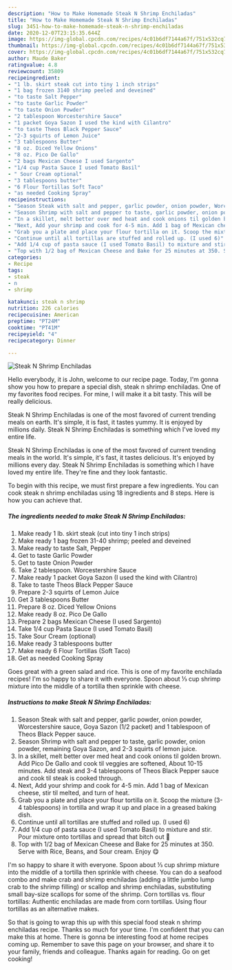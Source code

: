 ```yaml
---
description: "How to Make Homemade Steak N Shrimp Enchiladas"
title: "How to Make Homemade Steak N Shrimp Enchiladas"
slug: 3451-how-to-make-homemade-steak-n-shrimp-enchiladas
date: 2020-12-07T23:15:35.644Z
image: https://img-global.cpcdn.com/recipes/4c01b6df7144a67f/751x532cq70/steak-n-shrimp-enchiladas-recipe-main-photo.jpg
thumbnail: https://img-global.cpcdn.com/recipes/4c01b6df7144a67f/751x532cq70/steak-n-shrimp-enchiladas-recipe-main-photo.jpg
cover: https://img-global.cpcdn.com/recipes/4c01b6df7144a67f/751x532cq70/steak-n-shrimp-enchiladas-recipe-main-photo.jpg
author: Maude Baker
ratingvalue: 4.8
reviewcount: 35809
recipeingredient:
- "1 lb. skirt steak cut into tiny 1 inch strips"
- "1 bag frozen 3140 shrimp peeled and deveined"
- "to taste Salt Pepper"
- "to taste Garlic Powder"
- "to taste Onion Powder"
- "2 tablespoon Worcestershire Sauce"
- "1 packet Goya Sazon I used the kind with Cilantro"
- "to taste Theos Black Pepper Sauce"
- "2-3 squirts of Lemon Juice"
- "3 tablespoons Butter"
- "8 oz. Diced Yellow Onions"
- "8 oz. Pico De Gallo"
- "2 bags Mexican Cheese I used Sargento"
- "1/4 cup Pasta Sauce I used Tomato Basil"
- " Sour Cream optional"
- "3 tablespoons butter"
- "6 Flour Tortillas Soft Taco"
- "as needed Cooking Spray"
recipeinstructions:
- "Season Steak with salt and pepper, garlic powder, onion powder, Worcestershire sauce, Goya Sazon (1/2 packet) and 1 tablespoon of Theos Black Pepper sauce."
- "Season Shrimp with salt and pepper to taste, garlic powder, onion powder, remaining Goya Sazon, and 2-3 squirts of lemon juice."
- "In a skillet, melt better over med heat and cook onions til golden brown. Add Pico De Gallo and cook til veggies are softened, About 10-15 minutes. Add steak and 3-4 tablespoons of Theos Black Pepper sauce and cook til steak is cooked through."
- "Next, Add your shrimp and cook for 4-5 min. Add 1 bag of Mexican cheese, stir til melted, and turn of heat."
- "Grab you a plate and place your flour tortilla on it. Scoop the mixture (3-4 tablespoons) in tortilla and wrap it up and place in a greased baking dish."
- "Continue until all tortillas are stuffed and rolled up. (I used 6)"
- "Add 1/4 cup of pasta sauce (I used Tomato Basil) to mixture and stir. Pour mixture onto tortillas and spread that bitch out 🤣"
- "Top with 1/2 bag of Mexican Cheese and Bake for 25 minutes at 350. Serve with Rice, Beans, and Sour cream. Enjoy 😋"
categories:
- Recipe
tags:
- steak
- n
- shrimp

katakunci: steak n shrimp 
nutrition: 226 calories
recipecuisine: American
preptime: "PT24M"
cooktime: "PT41M"
recipeyield: "4"
recipecategory: Dinner

---
```



![Steak N Shrimp Enchiladas](https://img-global.cpcdn.com/recipes/4c01b6df7144a67f/751x532cq70/steak-n-shrimp-enchiladas-recipe-main-photo.jpg)

Hello everybody, it is John, welcome to our recipe page. Today, I'm gonna show you how to prepare a special dish, steak n shrimp enchiladas. One of my favorites food recipes. For mine, I will make it a bit tasty. This will be really delicious.

Steak N Shrimp Enchiladas is one of the most favored of current trending meals on earth. It&#39;s simple, it is fast, it tastes yummy. It is enjoyed by millions daily. Steak N Shrimp Enchiladas is something which I&#39;ve loved my entire life.

Steak N Shrimp Enchiladas is one of the most favored of current trending meals in the world. It's simple, it's fast, it tastes delicious. It's enjoyed by millions every day. Steak N Shrimp Enchiladas is something which I have loved my entire life. They're fine and they look fantastic.


To begin with this recipe, we must first prepare a few ingredients. You can cook steak n shrimp enchiladas using 18 ingredients and 8 steps. Here is how you can achieve that.

<!--inarticleads1-->

##### The ingredients needed to make Steak N Shrimp Enchiladas:

1. Make ready 1 lb. skirt steak (cut into tiny 1 inch strips)
1. Make ready 1 bag frozen 31-40 shrimp; peeled and deveined
1. Make ready to taste Salt, Pepper
1. Get to taste Garlic Powder
1. Get to taste Onion Powder
1. Take 2 tablespoon. Worcestershire Sauce
1. Make ready 1 packet Goya Sazon (I used the kind with Cilantro)
1. Take to taste Theos Black Pepper Sauce
1. Prepare 2-3 squirts of Lemon Juice
1. Get 3 tablespoons Butter
1. Prepare 8 oz. Diced Yellow Onions
1. Make ready 8 oz. Pico De Gallo
1. Prepare 2 bags Mexican Cheese (I used Sargento)
1. Take 1/4 cup Pasta Sauce (I used Tomato Basil)
1. Take  Sour Cream (optional)
1. Make ready 3 tablespoons butter
1. Make ready 6 Flour Tortillas (Soft Taco)
1. Get as needed Cooking Spray


Goes great with a green salad and rice. This is one of my favorite enchilada recipes! I&#39;m so happy to share it with everyone. Spoon about ⅓ cup shrimp mixture into the middle of a tortilla then sprinkle with cheese. 

<!--inarticleads2-->

##### Instructions to make Steak N Shrimp Enchiladas:

1. Season Steak with salt and pepper, garlic powder, onion powder, Worcestershire sauce, Goya Sazon (1/2 packet) and 1 tablespoon of Theos Black Pepper sauce.
1. Season Shrimp with salt and pepper to taste, garlic powder, onion powder, remaining Goya Sazon, and 2-3 squirts of lemon juice.
1. In a skillet, melt better over med heat and cook onions til golden brown. Add Pico De Gallo and cook til veggies are softened, About 10-15 minutes. Add steak and 3-4 tablespoons of Theos Black Pepper sauce and cook til steak is cooked through.
1. Next, Add your shrimp and cook for 4-5 min. Add 1 bag of Mexican cheese, stir til melted, and turn of heat.
1. Grab you a plate and place your flour tortilla on it. Scoop the mixture (3-4 tablespoons) in tortilla and wrap it up and place in a greased baking dish.
1. Continue until all tortillas are stuffed and rolled up. (I used 6)
1. Add 1/4 cup of pasta sauce (I used Tomato Basil) to mixture and stir. Pour mixture onto tortillas and spread that bitch out 🤣
1. Top with 1/2 bag of Mexican Cheese and Bake for 25 minutes at 350. Serve with Rice, Beans, and Sour cream. Enjoy 😋


I&#39;m so happy to share it with everyone. Spoon about ⅓ cup shrimp mixture into the middle of a tortilla then sprinkle with cheese. You can do a seafood combo and make crab and shrimp enchiladas (adding a little jumbo lump crab to the shrimp filling) or scallop and shrimp enchiladas, substituting small bay-size scallops for some of the shrimp. Corn tortillas vs. flour tortillas: Authentic enchiladas are made from corn tortillas. Using flour tortillas as an alternative makes. 

So that is going to wrap this up with this special food steak n shrimp enchiladas recipe. Thanks so much for your time. I'm confident that you can make this at home. There is gonna be interesting food at home recipes coming up. Remember to save this page on your browser, and share it to your family, friends and colleague. Thanks again for reading. Go on get cooking!
